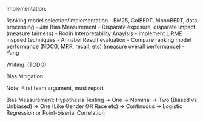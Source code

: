 Implementation:

Ranking model selection/implementation - BM25, ColBERT, MonoBERT, data processing - Jim
Bias Measurement - Disparate exposure, disparate impact (measure fairness) - Rodin
Interpretability Anaylsis - Implement LIRME inspired techniques - Annabel
Result evaluation - Compare ranking model performance (NDCG, MRR, recall, etc) (measure overall performance) - Yang

Writing:
(TODO)


Bias Mitigation

Note:
First team argument, must report



Bias Measurement: Hypothesis Testing -> One -> Nominal -> Two (Biased vs Unbiased) -> One (Like Gender OR Race etc) -> Continuous -> Logistic Regression or Point-biserial Correlation